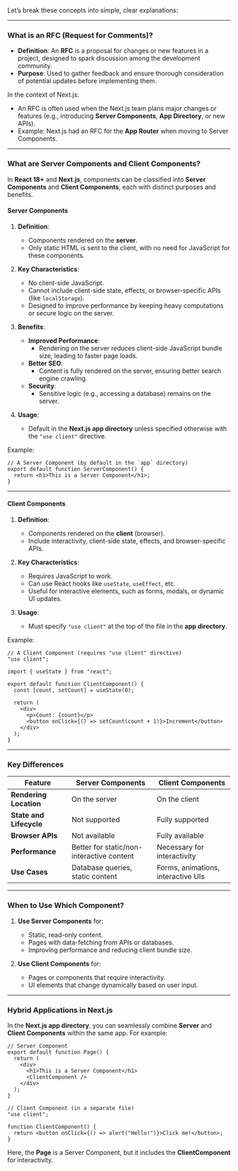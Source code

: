 Let’s break these concepts into simple, clear explanations:

---

### **What is an RFC (Request for Comments)?**

- **Definition**: An **RFC** is a proposal for changes or new features in a project, designed to spark discussion among the development community.
- **Purpose**: Used to gather feedback and ensure thorough consideration of potential updates before implementing them.

In the context of Next.js:
- An RFC is often used when the Next.js team plans major changes or features (e.g., introducing **Server Components**, **App Directory**, or new APIs).
- Example: Next.js had an RFC for the **App Router** when moving to Server Components.

---

### **What are Server Components and Client Components?**

In **React 18+** and **Next.js**, components can be classified into **Server Components** and **Client Components**, each with distinct purposes and benefits.

#### **Server Components**

1. **Definition**:
   - Components rendered on the **server**.
   - Only static HTML is sent to the client, with no need for JavaScript for these components.

2. **Key Characteristics**:
   - No client-side JavaScript.
   - Cannot include client-side state, effects, or browser-specific APIs (like `localStorage`).
   - Designed to improve performance by keeping heavy computations or secure logic on the server.

3. **Benefits**:
   - **Improved Performance**:
     - Rendering on the server reduces client-side JavaScript bundle size, leading to faster page loads.
   - **Better SEO**:
     - Content is fully rendered on the server, ensuring better search engine crawling.
   - **Security**:
     - Sensitive logic (e.g., accessing a database) remains on the server.

4. **Usage**:
   - Default in the **Next.js app directory** unless specified otherwise with the `"use client"` directive.

Example:
```tsx
// A Server Component (by default in the `app` directory)
export default function ServerComponent() {
  return <h1>This is a Server Component</h1>;
}
```

---

#### **Client Components**

1. **Definition**:
   - Components rendered on the **client** (browser).
   - Include interactivity, client-side state, effects, and browser-specific APIs.

2. **Key Characteristics**:
   - Requires JavaScript to work.
   - Can use React hooks like `useState`, `useEffect`, etc.
   - Useful for interactive elements, such as forms, modals, or dynamic UI updates.

3. **Usage**:
   - Must specify `"use client"` at the top of the file in the **app directory**.

Example:
```tsx
// A Client Component (requires "use client" directive)
"use client";

import { useState } from "react";

export default function ClientComponent() {
  const [count, setCount] = useState(0);

  return (
    <div>
      <p>Count: {count}</p>
      <button onClick={() => setCount(count + 1)}>Increment</button>
    </div>
  );
}
```

---

### **Key Differences**

| Feature                      | Server Components                         | Client Components                       |
|------------------------------|-------------------------------------------|-----------------------------------------|
| **Rendering Location**       | On the server                             | On the client                           |
| **State and Lifecycle**      | Not supported                             | Fully supported                         |
| **Browser APIs**             | Not available                             | Fully available                         |
| **Performance**              | Better for static/non-interactive content | Necessary for interactivity             |
| **Use Cases**                | Database queries, static content          | Forms, animations, interactive UIs      |

---

### **When to Use Which Component?**

1. **Use Server Components** for:
   - Static, read-only content.
   - Pages with data-fetching from APIs or databases.
   - Improving performance and reducing client bundle size.

2. **Use Client Components** for:
   - Pages or components that require interactivity.
   - UI elements that change dynamically based on user input.

---

### Hybrid Applications in Next.js

In the **Next.js app directory**, you can seamlessly combine **Server** and **Client Components** within the same app. For example:

```tsx
// Server Component
export default function Page() {
  return (
    <div>
      <h1>This is a Server Component</h1>
      <ClientComponent />
    </div>
  );
}

// Client Component (in a separate file)
"use client";

function ClientComponent() {
  return <button onClick={() => alert("Hello!")}>Click me!</button>;
}
```

Here, the **Page** is a Server Component, but it includes the **ClientComponent** for interactivity.
